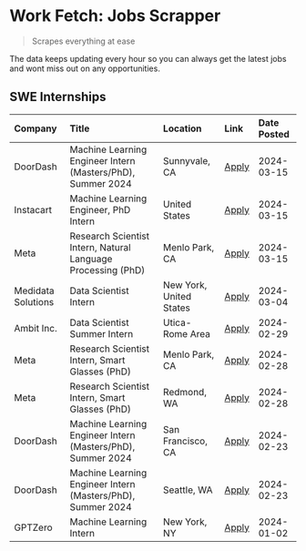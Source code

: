 # Work Fetch: Jobs Scrapper
> Scrapes everything at ease

The data keeps updating every hour so you can always get the latest jobs and wont miss out on any opportunities.

## SWE Internships
<!--START_SECTION:workfetch-->
| Company            | Title                                                        | Location                | Link                                                                                                                                                                                                                                                                      | Date Posted   |
|:-------------------|:-------------------------------------------------------------|:------------------------|:--------------------------------------------------------------------------------------------------------------------------------------------------------------------------------------------------------------------------------------------------------------------------|:--------------|
| DoorDash           | Machine Learning Engineer Intern (Masters/PhD), Summer 2024  | Sunnyvale, CA           | [Apply](https://www.linkedin.com/jobs/view/machine-learning-engineer-intern-masters-phd-summer-2024-at-doordash-3736454973?refId=hwxyvk4UZ%2B9f8MG%2Ff1KrqQ%3D%3D&trackingId=HAJQbniFEpM2jCxygVGQZA%3D%3D&position=2&pageNum=0&trk=public_jobs_jserp-result_search-card)  | 2024-03-15    |
| Instacart          | Machine Learning Engineer, PhD Intern                        | United States           | [Apply](https://www.linkedin.com/jobs/view/machine-learning-engineer-phd-intern-at-instacart-3815634369?refId=hwxyvk4UZ%2B9f8MG%2Ff1KrqQ%3D%3D&trackingId=oH32dtjIkq0QGhXZEtMJdg%3D%3D&position=5&pageNum=0&trk=public_jobs_jserp-result_search-card)                     | 2024-03-15    |
| Meta               | Research Scientist Intern, Natural Language Processing (PhD) | Menlo Park, CA          | [Apply](https://www.linkedin.com/jobs/view/research-scientist-intern-natural-language-processing-phd-at-meta-3858718375?refId=hwxyvk4UZ%2B9f8MG%2Ff1KrqQ%3D%3D&trackingId=Dvp2XGZn%2Fs7mDjg%2Fu7VeTw%3D%3D&position=7&pageNum=0&trk=public_jobs_jserp-result_search-card) | 2024-03-15    |
| Medidata Solutions | Data Scientist Intern                                        | New York, United States | [Apply](https://www.linkedin.com/jobs/view/data-scientist-intern-at-medidata-solutions-3810253704?refId=hwxyvk4UZ%2B9f8MG%2Ff1KrqQ%3D%3D&trackingId=LlMwlzHPGhkhbEjOJddwTg%3D%3D&position=9&pageNum=0&trk=public_jobs_jserp-result_search-card)                           | 2024-03-04    |
| Ambit Inc.         | Data Scientist Summer Intern                                 | Utica-Rome Area         | [Apply](https://www.linkedin.com/jobs/view/data-scientist-summer-intern-at-ambit-inc-3843121918?refId=hwxyvk4UZ%2B9f8MG%2Ff1KrqQ%3D%3D&trackingId=c2VsXEROOJLrZxEeRtgDnw%3D%3D&position=10&pageNum=0&trk=public_jobs_jserp-result_search-card)                            | 2024-02-29    |
| Meta               | Research Scientist Intern, Smart Glasses (PhD)               | Menlo Park, CA          | [Apply](https://www.linkedin.com/jobs/view/research-scientist-intern-smart-glasses-phd-at-meta-3811308332?refId=hwxyvk4UZ%2B9f8MG%2Ff1KrqQ%3D%3D&trackingId=MvSf2FcUKLa%2BWnJV32MnwQ%3D%3D&position=11&pageNum=0&trk=public_jobs_jserp-result_search-card)                | 2024-02-28    |
| Meta               | Research Scientist Intern, Smart Glasses (PhD)               | Redmond, WA             | [Apply](https://www.linkedin.com/jobs/view/research-scientist-intern-smart-glasses-phd-at-meta-3811304794?refId=hwxyvk4UZ%2B9f8MG%2Ff1KrqQ%3D%3D&trackingId=8CkbcWKdAhfrnOaWhC4nrA%3D%3D&position=12&pageNum=0&trk=public_jobs_jserp-result_search-card)                  | 2024-02-28    |
| DoorDash           | Machine Learning Engineer Intern (Masters/PhD), Summer 2024  | San Francisco, CA       | [Apply](https://www.linkedin.com/jobs/view/machine-learning-engineer-intern-masters-phd-summer-2024-at-doordash-3736457737?refId=hwxyvk4UZ%2B9f8MG%2Ff1KrqQ%3D%3D&trackingId=ppATHz8qovr0rU637Id5Rw%3D%3D&position=3&pageNum=0&trk=public_jobs_jserp-result_search-card)  | 2024-02-23    |
| DoorDash           | Machine Learning Engineer Intern (Masters/PhD), Summer 2024  | Seattle, WA             | [Apply](https://www.linkedin.com/jobs/view/machine-learning-engineer-intern-masters-phd-summer-2024-at-doordash-3736455966?refId=hwxyvk4UZ%2B9f8MG%2Ff1KrqQ%3D%3D&trackingId=K5OzUIVZFWBVlWb1PWJUuQ%3D%3D&position=4&pageNum=0&trk=public_jobs_jserp-result_search-card)  | 2024-02-23    |
| GPTZero            | Machine Learning Intern                                      | New York, NY            | [Apply](https://www.linkedin.com/jobs/view/machine-learning-intern-at-gptzero-3796844451?refId=hwxyvk4UZ%2B9f8MG%2Ff1KrqQ%3D%3D&trackingId=fbK2QGkfkjBxNZyBsFGdCw%3D%3D&position=8&pageNum=0&trk=public_jobs_jserp-result_search-card)                                    | 2024-01-02    |
<!--END_SECTION:workfetch-->
